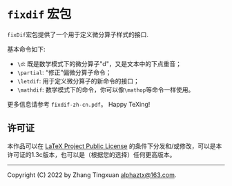 # `fixdif` 宏包

`fixDif`宏包提供了一个用于定义微分算子样式的接口.

基本命令如下:

- `\d`: 既是数学模式下的微分算子"d"，又是文本中的下点重音；
- `\partial`: “修正”偏微分算子命令；
- `\letdif`: 用于定义微分算子的新命令的接口；
- `\mathdif`: 数学模式下的命令，你可以像`\mathop`等命令一样使用。

更多信息请参考 `fixdif-zh-cn.pdf`。 Happy TeXing!

## 许可证

本作品可以在 [LaTeX Project Public License](http://www.latex-project.org/lppl.txt)
的条件下分发和/或修改，可以是本许可证的1.3c版本，也可以是（根据您的选择）任何更高版本。

------

Copyright (C) 2022 by Zhang Tingxuan <alphaztx@163.com>.
